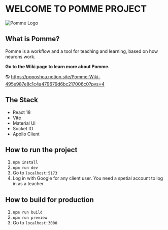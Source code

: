 # WELCOME TO POMME PROJECT

![Pomme Logo](https://1drv.ms/i/s!AhaAeU1CKP-Tj5pD01fINBFU5H_FfQ)

## What is Pomme?
Pomme is a workflow and a tool for teaching and learning, based on how neurons work.

**Go to the Wiki page to learn more about Pomme.**

🌎 https://poposhca.notion.site/Pomme-Wiki-495e987e8c1c4a479679d6bc217006c0?pvs=4

## The Stack
* React 18
* Vite
* Material UI
* Socket IO
* Apollo Client

## How to run the project
1. `npm install`
2. `npm run dev`
3. Go to `localhost:5173`
4. Log in with Google for any client user. You need a spetial account to log in as a teacher.

## How to build for production
1. `npm run build`
2. `npm run preview`
3. Go to `localhost:3000`
